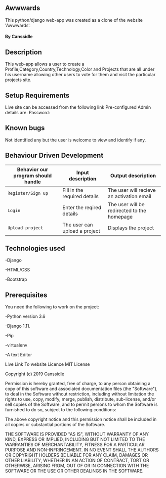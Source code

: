 ## Awwwards
This python/django web-app was created as a clone of the website 'Awwwards'.

#### By **Canssidle** 

## Description
This web-app allows a user to create a Profile,Category,Country,Technology,Color and Projects that are all under his username allowing other users to vote for them and visit the particular projects site.

## Setup Requirements
Live site can be accessed from the following link Pre-configured Admin details are: Password:

## Known bugs
Not identified any but the user is welcome to view and identify if any.

## Behaviour Driven Development

| Behavior our program should handle | Input description |  Output description
| --- | --- | --- |
| `Register/Sign up` | Fill in the required details | The user will recieve an activation email
| `Login` |Enter the reqired details |  The user will be redirected to the homepage
| `Upload project` | The user can upload a project | Displays the project


## Technologies used
-Django

-HTML/CSS

-Bootstrap

## Prerequisites
You need the following to work on the project:

-Python version 3.6

-Django 1.11.

-Pip

-virtualenv

-A text Editor

Live Link To website
Licence
MIT License

Copyright (c) 2019 Canssidle 

Permission is hereby granted, free of charge, to any person obtaining a copy of this software and associated documentation files (the "Software"), to deal in the Software without restriction, including without limitation the rights to use, copy, modify, merge, publish, distribute, sub-license, and/or sell copies of the Software, and to permit persons to whom the Software is furnished to do so, subject to the following conditions:

The above copyright notice and this permission notice shall be included in all copies or substantial portions of the Software.

THE SOFTWARE IS PROVIDED "AS IS", WITHOUT WARRANTY OF ANY KIND, EXPRESS OR IMPLIED, INCLUDING BUT NOT LIMITED TO THE WARRANTIES OF MERCHANTABILITY, FITNESS FOR A PARTICULAR PURPOSE AND NON-INFRINGEMENT. IN NO EVENT SHALL THE AUTHORS OR COPYRIGHT HOLDERS BE LIABLE FOR ANY CLAIM, DAMAGES OR OTHER LIABILITY, WHETHER IN AN ACTION OF CONTRACT, TORT OR OTHERWISE, ARISING FROM, OUT OF OR IN CONNECTION WITH THE SOFTWARE OR THE USE OR OTHER DEALINGS IN THE SOFTWARE.